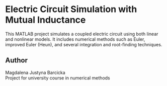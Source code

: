 # Electric Circuit Simulation with Mutual Inductance

This MATLAB project simulates a coupled electric circuit using both linear and nonlinear models. It includes numerical methods such as Euler, improved Euler (Heun), and several integration and root-finding techniques.

## Author

Magdalena Justyna Barcicka  
Project for university course in numerical methods
